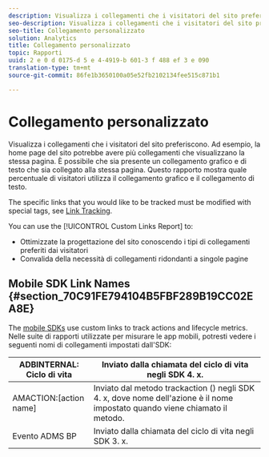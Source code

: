 ```yaml
---
description: Visualizza i collegamenti che i visitatori del sito preferiscono. Ad esempio, la home page del sito potrebbe avere più collegamenti che visualizzano la stessa pagina. È possibile che sia presente un collegamento grafico e di testo che sia collegato alla stessa pagina. Questo rapporto mostra quale percentuale di visitatori utilizza il collegamento grafico e il collegamento di testo.
seo-description: Visualizza i collegamenti che i visitatori del sito preferiscono. Ad esempio, la home page del sito potrebbe avere più collegamenti che visualizzano la stessa pagina. È possibile che sia presente un collegamento grafico e di testo che sia collegato alla stessa pagina. Questo rapporto mostra quale percentuale di visitatori utilizza il collegamento grafico e il collegamento di testo.
seo-title: Collegamento personalizzato
solution: Analytics
title: Collegamento personalizzato
topic: Rapporti
uuid: 2 e 0 d 0175-d 5 e 4-4919-b 601-3 f 488 ef 3 e 090
translation-type: tm+mt
source-git-commit: 86fe1b3650100a05e52fb2102134fee515c871b1

---
```



# Collegamento personalizzato

Visualizza i collegamenti che i visitatori del sito preferiscono. Ad esempio, la home page del sito potrebbe avere più collegamenti che visualizzano la stessa pagina. È possibile che sia presente un collegamento grafico e di testo che sia collegato alla stessa pagina. Questo rapporto mostra quale percentuale di visitatori utilizza il collegamento grafico e il collegamento di testo.

The specific links that you would like to be tracked must be modified with special tags, see [Link Tracking](https://marketing.adobe.com/resources/help/en_US/sc/implement/?f=c_linktracking).

You can use the [!UICONTROL Custom Links Report] to:

* Ottimizzate la progettazione del sito conoscendo i tipi di collegamenti preferiti dai visitatori
* Convalida della necessità di collegamenti ridondanti a singole pagine

## Mobile SDK Link Names {#section_70C91FE794104B5FBF289B19CC02EA8E}

The [mobile SDKs](https://marketing.adobe.com/resources/help/en_US/mobile/home.html) use custom links to track actions and lifecycle metrics. Nelle suite di rapporti utilizzate per misurare le app mobili, potresti vedere i seguenti nomi di collegamenti impostati dall'SDK:

| ADBINTERNAL: Ciclo di vita | Inviato dalla chiamata del ciclo di vita negli SDK 4. x. |
|---|---|
| AMACTION:[action name] | Inviato dal metodo trackaction () negli SDK 4. x, dove nome dell'azione è il nome impostato quando viene chiamato il metodo. |
| Evento ADMS BP | Inviato dalla chiamata del ciclo di vita negli SDK 3. x. |

